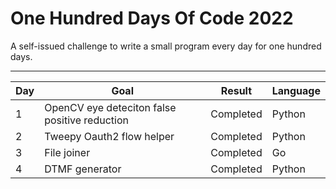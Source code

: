 # One Hundred Days Of Code 2022

A self-issued challenge to write a small program every day for one hundred days.

---

| Day | Goal | Result | Language |
|-----|------|-------- |----------|
| 1 | OpenCV eye deteciton false positive reduction | Completed | Python   |
| 2 | Tweepy Oauth2 flow helper | Completed | Python   |
| 3 | File joiner | Completed | Go       |
| 4 | DTMF generator | Completed | Python |

